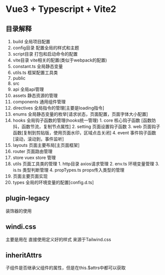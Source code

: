# Vue3 + Typescript + Vite2

## 目录解释

1. build 全局项目配置
 1. config目录 配置全局的样式和主题
 2. script目录 打包和启动命令的配置
 3. vite目录 vite相关的配置(类似于webpack的配置)
 4. constant.ts 全局静态变量
 5. utils.ts 框架配置工具类
2. public
3. src
  1. api 全局api管理
  2. assets 静态资源的管理
  3. components 通用组件管理
  4. directives 全局指令的管理[主要是loading指令]
  5. enums 全局静态变量的枚举[请求状态，页面配置，页面字体大小配置]
  6. hooks 全局钩子函数的管理(hooks统一管理)
    1. core 核心钩子函数 [函数防抖，函数节流，复制节点属性]
    2. setting 页面设置钩子函数
    3. web 页面钩子函数[复制到剪贴版，使用页面水印，区域点击关闭]
    4. event 事件钩子函数[滚动，滚动到，事件监听]
  7. layouts 页面主要布局[主页面框架]
  8. router 页面路由管理
  9. store vuex store 管理
  10. utils 页面工具类的管理
    1. http目录 axios请求管理
    2. env.ts 环境变量管理
    3. is.ts 类型判断管理
    4. propTypes.ts props传入类型的管理
  11. 页面主要页面实现
4. types 全局的环境变量的配置[config.d.ts]

## plugin-legacy
装饰器的使用
## windi.css
主要是用在 直接使用定义好的样式
来源于Tailwind.css

## inheritAttrs
子组件是否继承父组件的属性，但是在this.$attrs中都可以获取

